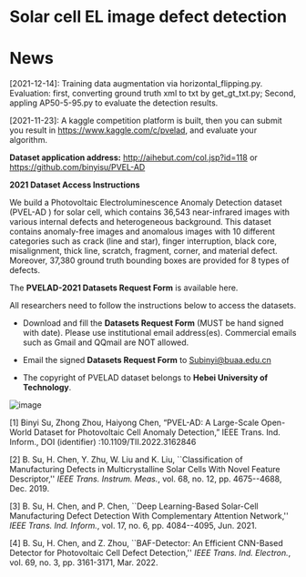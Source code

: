 # Solar cell EL image defect detection

# News
[2021-12-14]: Training data augmentation via horizontal_flipping.py. Evaluation: first, converting ground truth xml to txt by get_gt_txt.py; Second, appling AP50-5-95.py to evaluate the detection results.

[2021-11-23]: A kaggle competition platform is built, then you can submit you result in https://www.kaggle.com/c/pvelad, and evaluate your algorithm.

**Dataset application address:** http://aihebut.com/col.jsp?id=118 or https://github.com/binyisu/PVEL-AD

**2021 Dataset Access Instructions**

We build a Photovoltaic Electroluminescence Anomaly Detection dataset (PVEL-AD ) for solar cell, which contains 36,543 near-infrared images with various internal defects and heterogeneous background. This dataset contains anomaly-free images and anomalous images with 10 different categories such as crack (line and star), finger interruption, black core, misalignment, thick line, scratch, fragment, corner, and material defect. Moreover, 37,380 ground truth bounding boxes are provided for 8 types of defects.

The **PVELAD-2021 Datasets Request Form** is available here. 

All researchers need to follow the instructions below to access the datasets.


* Download and fill the **Datasets Request Form** (MUST be hand signed with date). Please use institutional email address(es). Commercial emails such as Gmail and QQmail are NOT allowed. 

* Email the signed **Datasets Request Form** to Subinyi@buaa.edu.cn
* The copyright of PVELAD dataset belongs to **Hebei University of Technology**.

![image](https://user-images.githubusercontent.com/35132544/132239405-a5227832-c3ff-4303-9c46-6d6da76eb630.png)

[1] Binyi Su, Zhong Zhou, Haiyong Chen, “PVEL-AD: A Large-Scale Open-World Dataset for Photovoltaic Cell Anomaly Detection,” IEEE Trans. Ind. Inform., DOI (identifier) :10.1109/TII.2022.3162846

[2] B. Su, H. Chen, Y. Zhu, W. Liu and K. Liu, ``Classification of Manufacturing Defects in Multicrystalline Solar Cells With Novel Feature Descriptor,'' *IEEE Trans. Instrum. Meas.*, vol. 68, no. 12, pp. 4675--4688, Dec. 2019.

[3] B. Su, H. Chen, and P. Chen, ``Deep Learning-Based Solar-Cell Manufacturing Defect Detection With Complementary Attention Network,'' *IEEE Trans. Ind. Inform.*, vol. 17, no. 6, pp. 4084--4095, Jun. 2021.

[4] B. Su, H. Chen, and Z. Zhou, ``BAF-Detector: An Efficient CNN-Based Detector for Photovoltaic Cell Defect Detection,'' *IEEE Trans. Ind. Electron.*,  vol. 69, no. 3, pp. 3161-3171, Mar. 2022.
